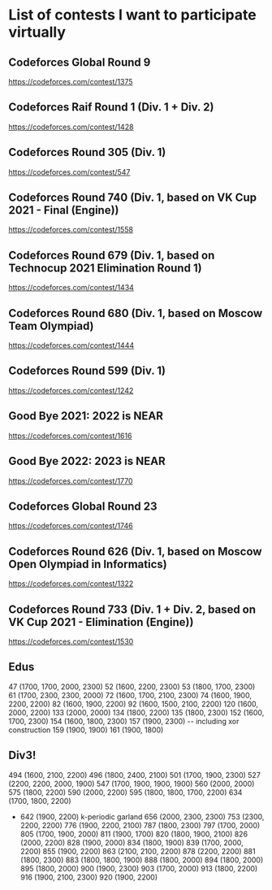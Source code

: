 # List of contests I want to participate virtually

## Codeforces Global Round 9
https://codeforces.com/contest/1375

## Codeforces Raif Round 1 (Div. 1 + Div. 2)
https://codeforces.com/contest/1428

## Codeforces Round 305 (Div. 1)
https://codeforces.com/contest/547

## Codeforces Round 740 (Div. 1, based on VK Cup 2021 - Final (Engine))
https://codeforces.com/contest/1558

## Codeforces Round 679 (Div. 1, based on Technocup 2021 Elimination Round 1)
https://codeforces.com/contest/1434

## Codeforces Round 680 (Div. 1, based on Moscow Team Olympiad)
https://codeforces.com/contest/1444

## Codeforces Round 599 (Div. 1)
https://codeforces.com/contest/1242

## Good Bye 2021: 2022 is NEAR
https://codeforces.com/contest/1616

## Good Bye 2022: 2023 is NEAR
https://codeforces.com/contest/1770

## Codeforces Global Round 23
https://codeforces.com/contest/1746

## Codeforces Round 626 (Div. 1, based on Moscow Open Olympiad in Informatics)
https://codeforces.com/contest/1322

## Codeforces Round 733 (Div. 1 + Div. 2, based on VK Cup 2021 - Elimination (Engine))
https://codeforces.com/contest/1530

## Edus
47 (1700, 1700, 2000, 2300)
52 (1600, 2200, 2300)
53 (1800, 1700, 2300)
61 (1700, 2300, 2300, 2000)
72 (1600, 1700, 2100, 2300)
74 (1600, 1900, 2200, 2200)
82 (1600, 1900, 2200)
92 (1600, 1500, 2100, 2200)
120 (1600, 2000, 2200)
133 (2000, 2000)
134 (1800, 2200)
135 (1800, 2300)
152 (1600, 1700, 2300)
154 (1600, 1800, 2300)
157 (1900, 2300) -- including xor construction
159 (1900, 1900)
161 (1900, 1800)

## Div3!
494 (1600, 2100, 2200)
496 (1800, 2400, 2100)
501 (1700, 1900, 2300)
527 (2200, 2200, 2000, 1900)
547 (1700, 1900, 1900, 1900)
560 (2000, 2000)
575 (1800, 2200)
590 (2000, 2200)
595 (1800, 1800, 1700, 2200)
634 (1700, 1800, 2200)
- 642 (1900, 2200) k-periodic garland
656 (2000, 2300, 2300)
753 (2300, 2200, 2200)
776 (1900, 2200, 2100)
787 (1800, 2300)
797 (1700, 2000)
805 (1700, 1900, 2000)
811 (1900, 1700)
820 (1800, 1900, 2100)
826 (2000, 2200)
828 (1900, 2000)
834 (1800, 1900)
839 (1700, 2000, 2200)
855 (1900, 2200)
863 (2100, 2100, 2200)
878 (2200, 2200)
881 (1800, 2300)
883 (1800, 1800, 1900)
888 (1800, 2000)
894 (1800, 2000)
895 (1800, 2000)
900 (1900, 2300)
903 (1700, 2000)
913 (1800, 2200)
916 (1900, 2100, 2300)
920 (1900, 2200)
